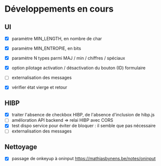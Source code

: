# Développements en cours

## UI

- [X] paramètre MIN_LENGTH, en nombre de char
- [X] paramètre MIN_ENTROPIE, en bits
- [X] paramètre N types parmi MAJ / min / chiffres / spéciaux
- [X] option pilotage activation / désactivation du bouton (ID) formulaire 
- [ ] externalisation des messages
- [X] vérifier état vierge et retour


## HIBP

- [X] traiter l'absence de checkbox HIBP, de l'absence d'inclusion de hibp.js
- [ ] amélioration API backend => relai HIBP avec CORS
- [X] test dispo service pour éviter de bloquer : il semble que pas nécessaire
- [ ] externalisation des messages

## Nettoyage

- [X] passage de onkeyup à oninput https://mathiasbynens.be/notes/oninput
